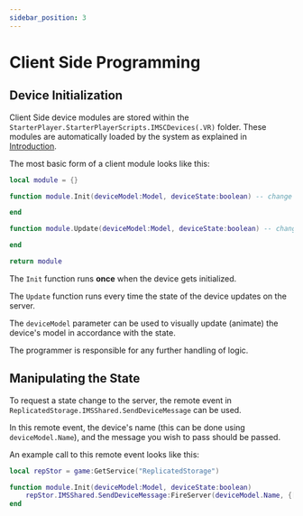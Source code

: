 ```yaml
---
sidebar_position: 3
---
```


# Client Side Programming

## Device Initialization

Client Side device modules are stored within the `StarterPlayer.StarterPlayerScripts.IMSCDevices(.VR)` folder. These modules are automatically loaded by the system as explained in [Introduction](./intro.md#client-side).

The most basic form of a client module looks like this:
```lua title="StarterPlayer.StarterPlayerScripts.IMSCDevices.Test"
local module = {}

function module.Init(deviceModel:Model, deviceState:boolean) -- change this type to match your device

end

function module.Update(deviceModel:Model, deviceState:boolean) -- change this type to match your device

end

return module
```

The `Init` function runs **once** when the device gets initialized.

The `Update` function runs every time the state of the device updates on the server.

The `deviceModel` parameter can be used to visually update (animate) the device's model in accordance with the state.

The programmer is responsible for any further handling of logic.

## Manipulating the State

To request a state change to the server, the remote event in `ReplicatedStorage.IMSShared.SendDeviceMessage` can be used.

In this remote event, the device's name (this can be done using `deviceModel.Name`), and the message you wish to pass should be passed.

An example call to this remote event looks like this:
```lua
local repStor = game:GetService("ReplicatedStorage")

function module.Init(deviceModel:Model, deviceState:boolean)
    repStor.IMSShared.SendDeviceMessage:FireServer(deviceModel.Name, {["messageKey"]:"messageValue"})
end
```